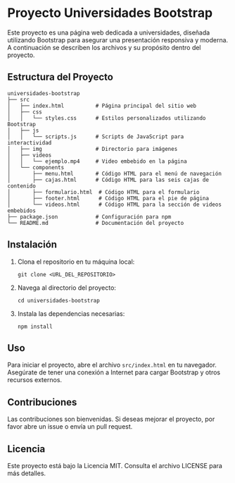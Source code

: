 # Proyecto Universidades Bootstrap

Este proyecto es una página web dedicada a universidades, diseñada utilizando Bootstrap para asegurar una presentación responsiva y moderna. A continuación se describen los archivos y su propósito dentro del proyecto.

## Estructura del Proyecto

```
universidades-bootstrap
├── src
│   ├── index.html          # Página principal del sitio web
│   ├── css
│   │   └── styles.css      # Estilos personalizados utilizando Bootstrap
│   ├── js
│   │   └── scripts.js      # Scripts de JavaScript para interactividad
│   ├── img                 # Directorio para imágenes
│   ├── videos
│   │   └── ejemplo.mp4     # Video embebido en la página
│   └── components
│       ├── menu.html       # Código HTML para el menú de navegación
│       ├── cajas.html      # Código HTML para las seis cajas de contenido
│       ├── formulario.html  # Código HTML para el formulario
│       ├── footer.html      # Código HTML para el pie de página
│       └── videos.html      # Código HTML para la sección de videos embebidos
├── package.json            # Configuración para npm
└── README.md               # Documentación del proyecto
```

## Instalación

1. Clona el repositorio en tu máquina local:
   ```
   git clone <URL_DEL_REPOSITORIO>
   ```

2. Navega al directorio del proyecto:
   ```
   cd universidades-bootstrap
   ```

3. Instala las dependencias necesarias:
   ```
   npm install
   ```

## Uso

Para iniciar el proyecto, abre el archivo `src/index.html` en tu navegador. Asegúrate de tener una conexión a Internet para cargar Bootstrap y otros recursos externos.

## Contribuciones

Las contribuciones son bienvenidas. Si deseas mejorar el proyecto, por favor abre un issue o envía un pull request.

## Licencia

Este proyecto está bajo la Licencia MIT. Consulta el archivo LICENSE para más detalles.